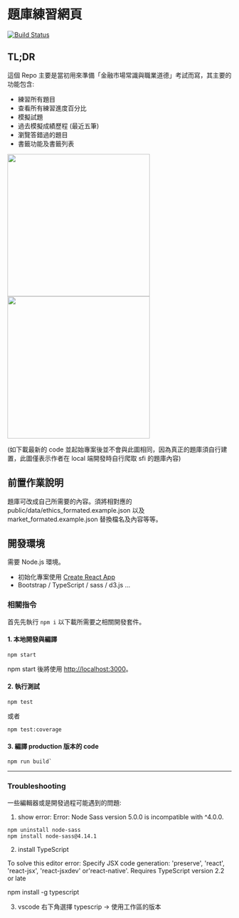 # 題庫練習網頁

[![Build Status](https://travis-ci.com/winwu/sfi-exam-practice.svg?branch=master)](https://travis-ci.com/winwu/sfi-exam-practice)


## TL;DR

這個 Repo 主要是當初用來準備「金融市場常識與職業道德」考試而寫，其主要的功能包含: 

* 練習所有題目
* 查看所有練習進度百分比
* 模擬試題
* 過去模擬成績歷程 (最近五筆)
* 瀏覽答錯過的題目
* 書籤功能及書籤列表


<img src="../master/public/demo_localhost_3000_.png?raw=true" width="320">
<img src="../master/public/demo_localhost_3000_2.png?raw=true" width="320">

(如下載最新的 code 並起始專案後並不會與此圖相同，因為真正的題庫須自行建置，此圖僅表示作者在 local 端開發時自行爬取 sfi 的題庫內容)


## 前置作業說明

題庫可改成自己所需要的內容。須將相對應的 public/data/ethics_formated.example.json 以及 market_formated.example.json 替換檔名及內容等等。


## 開發環境

需要 Node.js 環境。

* 初始化專案使用 [Create React App](https://github.com/facebook/create-react-app)
* Bootstrap / TypeScript / sass / d3.js ... 


### 相關指令

首先先執行 `npm i` 以下載所需要之相關開發套件。

#### 1. 本地開發與編譯 

```
npm start
```

npm start 後將使用 [http://localhost:3000](http://localhost:3000)。


#### 2. 執行測試

```
npm test
```

或者

```
npm test:coverage
```


#### 3. 編譯 production 版本的 code

```
npm run build`
```


---


### Troubleshooting

一些編輯器或是開發過程可能遇到的問題:

1. show error: Error: Node Sass version 5.0.0 is incompatible with ^4.0.0.

```
npm uninstall node-sass
npm install node-sass@4.14.1
```
 
2. install TypeScript

To solve this editor error: 
Specify JSX code generation: 'preserve', 'react', 'react-jsx', 'react-jsxdev' or'react-native'. Requires TypeScript version 2.2 or late

npm install -g typescript

3. vscode 右下角選擇 typescrip -> 使用工作區的版本
